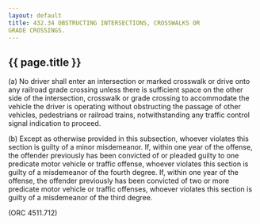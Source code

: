 ```yaml
---
layout: default 
title: 432.34 OBSTRUCTING INTERSECTIONS, CROSSWALKS OR
GRADE CROSSINGS.
---
```


{{ page.title }}
----------------

​(a) No driver shall enter an intersection or marked crosswalk or drive
onto any railroad grade crossing unless there is sufficient space on the
other side of the intersection, crosswalk or grade crossing to
accommodate the vehicle the driver is operating without obstructing the
passage of other vehicles, pedestrians or railroad trains,
notwithstanding any traffic control signal indication to proceed.

​(b) Except as otherwise provided in this subsection, whoever violates
this section is guilty of a minor misdemeanor. If, within one year of
the offense, the offender previously has been convicted of or pleaded
guilty to one predicate motor vehicle or traffic offense, whoever
violates this section is guilty of a misdemeanor of the fourth degree.
If, within one year of the offense, the offender previously has been
convicted of two or more predicate motor vehicle or traffic offenses,
whoever violates this section is guilty of a misdemeanor of the third
degree.

(ORC 4511.712)
